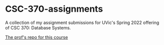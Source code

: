 # CSC-370-assignments
A collection of my assignment submissions for UVic's Spring 2022 offering of CSC 370: Database Systems.

[The prof's repo for this course](https://github.com/sean-chester/relational-databases)
